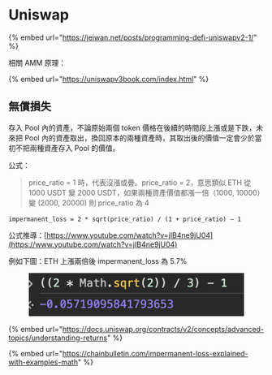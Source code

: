 # Uniswap

{% embed url="https://jeiwan.net/posts/programming-defi-uniswapv2-1/" %}

相關 AMM 原理：

{% embed url="https://uniswapv3book.com/index.html" %}



## 無償損失

存入 Pool 內的資產，不論原始兩個 token 價格在後續的時間段上漲或是下跌，未來把 Pool 內的資產取出，換回原本的兩種資產時，其取出後的價值一定會少於當初不把兩種資產存入 Pool 的價值。

公式：

> price\_ratio = 1 時，代表沒漲或疊。price\_ratio = 2，意思類似 ETH 從 1000 USDT 變 2000 USDT，如果兩種資產價值都漲一倍（1000, 10000）變 (2000, 20000) 則 price\_ratio 為 4

```
impermanent_loss = 2 * sqrt(price_ratio) / (1 + price_ratio) — 1
```

公式推導：[https://www.youtube.com/watch?v=jIB4ne9jU04](https://www.youtube.com/watch?v=jIB4ne9jU04)

例如下圖：ETH 上漲兩倍後 impermanent\_loss 為 5.7%

<figure><img src="../.gitbook/assets/截圖 2024-01-23 下午3.08.24.png" alt=""><figcaption></figcaption></figure>

{% embed url="https://docs.uniswap.org/contracts/v2/concepts/advanced-topics/understanding-returns" %}

{% embed url="https://chainbulletin.com/impermanent-loss-explained-with-examples-math" %}

